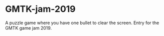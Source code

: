 # GMTK-jam-2019
A puzzle game where you have one bullet to clear the screen. Entry for the GMTK game jam 2019.
